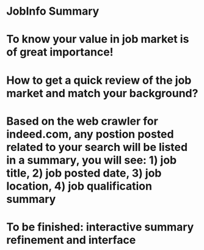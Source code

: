 # JobInfo Summary
# To know your value in job market is of great importance!
# How to get a quick review of the job market and match your background?
# Based on the web crawler for indeed.com, any postion posted related to your search will be listed in a summary, you will see: 1) job title, 2) job posted date, 3) job location, 4) job qualification summary
# To be finished: interactive summary refinement and interface
